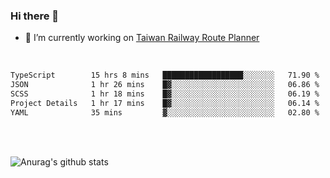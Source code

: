 ### Hi there 👋

- 🔭 I’m currently working on [Taiwan Railway Route Planner](https://github.com/Taiwan-Railway-Route-Planner)

<br/>

<!--START_SECTION:waka-->

```txt
TypeScript        15 hrs 8 mins   ██████████████████░░░░░░░   71.90 %
JSON              1 hr 26 mins    █▓░░░░░░░░░░░░░░░░░░░░░░░   06.86 %
SCSS              1 hr 18 mins    █▓░░░░░░░░░░░░░░░░░░░░░░░   06.19 %
Project Details   1 hr 17 mins    █▓░░░░░░░░░░░░░░░░░░░░░░░   06.14 %
YAML              35 mins         ▓░░░░░░░░░░░░░░░░░░░░░░░░   02.80 %
```

<!--END_SECTION:waka-->

<br/>
<br/>

![Anurag's github stats](https://github-readme-stats.vercel.app/api?username=DepickereSven&show_icons=true&theme=tokyonight)



<!--
**DepickereSven/DepickereSven** is a ✨ _special_ ✨ repository because its `README.md` (this file) appears on your GitHub profile.

Here are some ideas to get you started:

- 🔭 I’m currently working on ...
- 🌱 I’m currently learning ...
- 👯 I’m looking to collaborate on ...
- 🤔 I’m looking for help with ...
- 💬 Ask me about ...
- 📫 How to reach me: ...
- 😄 Pronouns: ...
- ⚡ Fun fact: ...
-->

